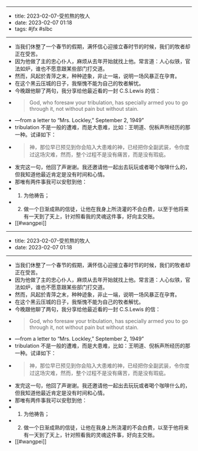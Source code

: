 - --
- title: 2023-02-07-受煎熬的牧人
- date: 2023-02-07 01:18
- tags: #jfx #slbc
- --
- 当我们休整了一个春节的假期，满怀信心迎接立春时节的时候，我们的牧者却正在受苦。
- 因为他做了主的忠心仆人，麻烦从去年开始就找上他。常言道：人心似铁，官法如炉，谁也不愿意跟某些部门打交道。
- 然而，风起於青萍之末，种种迹象，非止一端，说明一场风暴正在孕育。
- 在这个黑云压城的日子，我惭愧不能为自己的牧者解忧。
- 今晚跟他聊了两句，我分享给他最近看的一封 C.S.Lewis 的信：
- >  God, who foresaw your tribulation, has specially armed you to go through it, not without pain but without stain.
- —from a letter to “Mrs. Lockley,” September 2, 1949”
- tribulation 不是一般的遭难，而是大患难，比如：王明道、倪柝声所经历的那一种。试译如下：
- > 神，那位早已预见到你会陷入大患难的神，已经把你全副武装，令你度过这场灾难，然而，整个过程不是没有痛苦，而是没有瑕疵。
- 发完这一句，他回了声谢谢。我还邀请他一起出去玩玩或者喝个咖啡什么的，但我知道他最近肯定是没有时间和心情。
- 那唯有两件事我可以安慰到他：
- 1. 为他祷告；
- 2. 做一个日渐成熟的信徒，让他在我身上所浇灌的不会白费，以至于他将来有一天到了天上，针对照看我的灵魂这件事，好向主交账。
- [[#wangpei]]
- --
- title: 2023-02-07-受煎熬的牧人
- date: 2023-02-07 01:18
- --
- 当我们休整了一个春节的假期，满怀信心迎接立春时节的时候，我们的牧者却正在受苦。
- 因为他做了主的忠心仆人，麻烦从去年开始就找上他。常言道：人心似铁，官法如炉，谁也不愿意跟某些部门打交道。
- 然而，风起於青萍之末，种种迹象，非止一端，说明一场风暴正在孕育。
- 在这个黑云压城的日子，我惭愧不能为自己的牧者解忧。
- 今晚跟他聊了两句，我分享给他最近看的一封 C.S.Lewis 的信：
- >  God, who foresaw your tribulation, has specially armed you to go through it, not without pain but without stain.
- —from a letter to “Mrs. Lockley,” September 2, 1949”
- tribulation 不是一般的遭难，而是大患难，比如：王明道、倪柝声所经历的那一种。试译如下：
- > 神，那位早已预见到你会陷入大患难的神，已经把你全副武装，令你度过这场灾难，然而，整个过程不是没有痛苦，而是没有瑕疵。
- 发完这一句，他回了声谢谢。我还邀请他一起出去玩玩或者喝个咖啡什么的，但我知道他最近肯定是没有时间和心情。
- 那唯有两件事我可以安慰到他：
- 1. 为他祷告；
- 2. 做一个日渐成熟的信徒，让他在我身上所浇灌的不会白费，以至于他将来有一天到了天上，针对照看我的灵魂这件事，好向主交账。
- [[#wangpei]]
